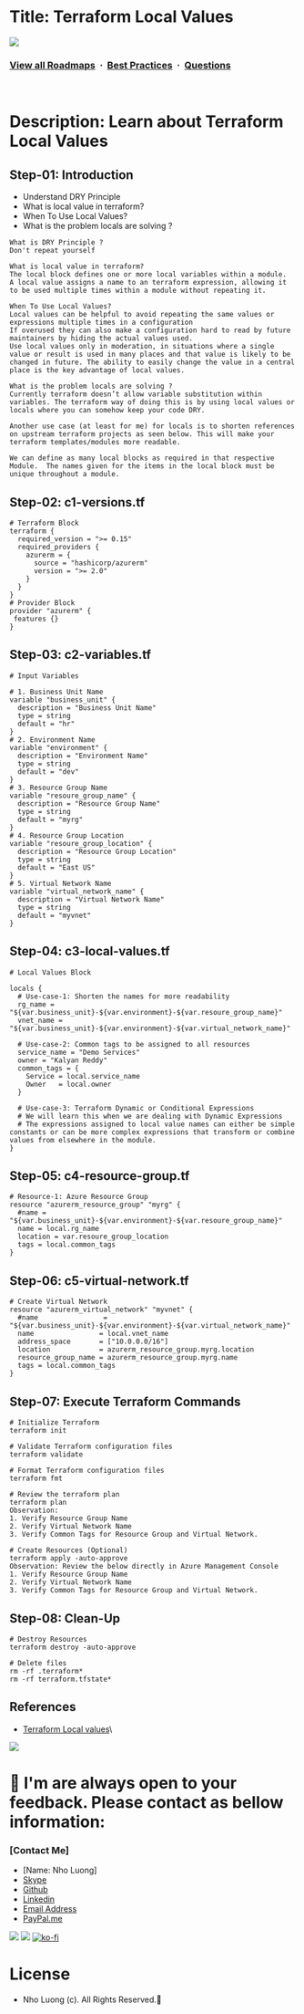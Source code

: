 # Title: Terraform Local Values

![](https://i.imgur.com/waxVImv.png)
### [View all Roadmaps](https://github.com/nholuongut/all-roadmaps) &nbsp;&middot;&nbsp; [Best Practices](https://github.com/nholuongut/all-roadmaps/blob/main/public/best-practices/) &nbsp;&middot;&nbsp; [Questions](https://www.linkedin.com/in/nholuong/)
<br/>

# Description: Learn about Terraform Local Values
## Step-01: Introduction
- Understand DRY Principle
- What is local value in terraform?
- When To Use Local Values?
- What is the problem locals are solving ?

```t
What is DRY Principle ?
Don't repeat yourself

What is local value in terraform?
The local block defines one or more local variables within a module. 
A local value assigns a name to an terraform expression, allowing it to be used multiple times within a module without repeating it.

When To Use Local Values?
Local values can be helpful to avoid repeating the same values or expressions multiple times in a configuration
If overused they can also make a configuration hard to read by future maintainers by hiding the actual values used.
Use local values only in moderation, in situations where a single value or result is used in many places and that value is likely to be changed in future. The ability to easily change the value in a central place is the key advantage of local values.

What is the problem locals are solving ?
Currently terraform doesn’t allow variable substitution within variables. The terraform way of doing this is by using local values or locals where you can somehow keep your code DRY.

Another use case (at least for me) for locals is to shorten references on upstream terraform projects as seen below. This will make your terraform templates/modules more readable.

We can define as many local blocks as required in that respective Module.  The names given for the items in the local block must be unique throughout a module.
```

## Step-02: c1-versions.tf
```t
# Terraform Block
terraform {
  required_version = ">= 0.15"
  required_providers {
    azurerm = {
      source = "hashicorp/azurerm"
      version = ">= 2.0" 
    }
  }
}
# Provider Block
provider "azurerm" {
 features {}          
}
```

## Step-03: c2-variables.tf
```t
# Input Variables

# 1. Business Unit Name
variable "business_unit" {
  description = "Business Unit Name"
  type = string
  default = "hr"
}
# 2. Environment Name
variable "environment" {
  description = "Environment Name"
  type = string
  default = "dev"
}
# 3. Resource Group Name
variable "resoure_group_name" {
  description = "Resource Group Name"
  type = string
  default = "myrg"
}
# 4. Resource Group Location
variable "resoure_group_location" {
  description = "Resource Group Location"
  type = string
  default = "East US"
}
# 5. Virtual Network Name
variable "virtual_network_name" {
  description = "Virtual Network Name"
  type = string 
  default = "myvnet"
}
```

## Step-04: c3-local-values.tf
```t
# Local Values Block

locals {
  # Use-case-1: Shorten the names for more readability
  rg_name = "${var.business_unit}-${var.environment}-${var.resoure_group_name}"
  vnet_name = "${var.business_unit}-${var.environment}-${var.virtual_network_name}"

  # Use-case-2: Common tags to be assigned to all resources
  service_name = "Demo Services"
  owner = "Kalyan Reddy"
  common_tags = {
    Service = local.service_name
    Owner   = local.owner
  }

  # Use-case-3: Terraform Dynamic or Conditional Expressions
  # We will learn this when we are dealing with Dynamic Expressions
  # The expressions assigned to local value names can either be simple constants or can be more complex expressions that transform or combine values from elsewhere in the module.
}
```

## Step-05: c4-resource-group.tf
```t
# Resource-1: Azure Resource Group
resource "azurerm_resource_group" "myrg" {
  #name = "${var.business_unit}-${var.environment}-${var.resoure_group_name}"
  name = local.rg_name
  location = var.resoure_group_location
  tags = local.common_tags
}
```

## Step-06: c5-virtual-network.tf
```t
# Create Virtual Network
resource "azurerm_virtual_network" "myvnet" {
  #name                = "${var.business_unit}-${var.environment}-${var.virtual_network_name}"
  name                = local.vnet_name
  address_space       = ["10.0.0.0/16"]
  location            = azurerm_resource_group.myrg.location
  resource_group_name = azurerm_resource_group.myrg.name
  tags = local.common_tags
}

```

## Step-07: Execute Terraform Commands
```t
# Initialize Terraform
terraform init

# Validate Terraform configuration files
terraform validate

# Format Terraform configuration files
terraform fmt

# Review the terraform plan
terraform plan 
Observation: 
1. Verify Resource Group Name
2. Verify Virtual Network Name
3. Verify Common Tags for Resource Group and Virtual Network.

# Create Resources (Optional)
terraform apply -auto-approve
Observation: Review the below directly in Azure Management Console
1. Verify Resource Group Name
2. Verify Virtual Network Name
3. Verify Common Tags for Resource Group and Virtual Network.

```

## Step-08: Clean-Up
```t
# Destroy Resources
terraform destroy -auto-approve

# Delete files
rm -rf .terraform*
rm -rf terraform.tfstate*
```

## References
- [Terraform Local values](https://www.terraform.io/docs/language/values/locals.html)\

![](https://i.i/Users/nholu/Documents/Donate.png/Users/nholu/Documents/Donate.pngmgur.com/waxVImv.png)
# 🚀 I'm are always open to your feedback.  Please contact as bellow information:
### [Contact Me]
* [Name: Nho Luong]
* [Skype](luongutnho_skype)
* [Github](https://github.com/nholuongut/)
* [Linkedin](https://www.linkedin.com/in/nholuong/)
* [Email Address](luongutnho@hotmail.com)
* [PayPal.me](https://www.paypal.com/paypalme/nholuongut)

![](https://i.imgur.com/waxVImv.png)
![](Donate.png)
[![ko-fi](https://ko-fi.com/img/githubbutton_sm.svg)](https://ko-fi.com/nholuong)

# License
* Nho Luong (c). All Rights Reserved.🌟